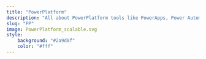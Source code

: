 ```yaml
---
title: "PowerPlatform"
description: "All about PowerPlatform tools like PowerApps, Power Automate, DataVerse"
slug: "PP"
image: PowerPlatform_scalable.svg
style:
    background: "#2a9d8f"
    color: "#fff"
---
```

